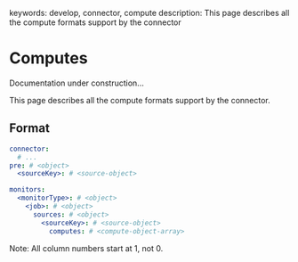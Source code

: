 keywords: develop, connector, compute
description: This page describes all the compute formats support by the connector

# Computes

<div class="alert alert-warning"><span class="fa-solid fa-person-digging"></span> Documentation under construction...</div>

This page describes all the compute formats support by the connector.

## Format

```yaml
connector:
  # ...
pre: # <object>
  <sourceKey>: # <source-object>

monitors:
  <monitorType>: # <object>
    <job>: # <object>
      sources: # <object>
        <sourceKey>: # <source-object>
          computes: # <compute-object-array>
```

Note: All column numbers start at 1, not 0.

